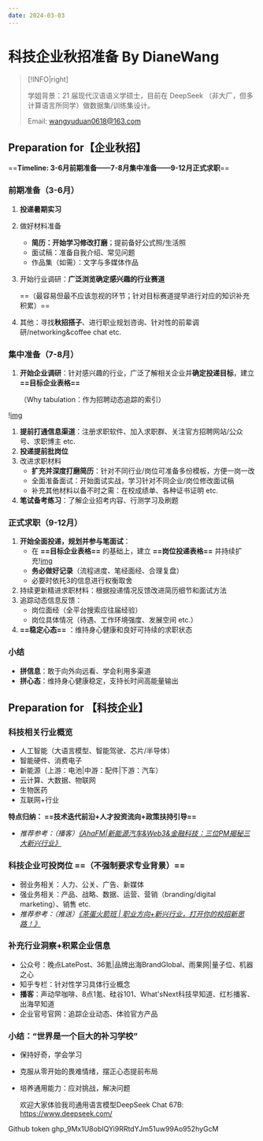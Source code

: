 ```yaml
---
date: 2024-03-03
---
```




# 科技企业秋招准备 By DianeWang

<!-- more -->

> [!INFO|right]
>
> 学姐背景：21 届现代汉语语义学硕士，目前在 DeepSeek （非大厂，但多计算语言所同学）做数据集/训练集设计。
>
> Email: wangyuduan0618@163.com

## Preparation for【企业秋招】

==**Timeline: 3-6月前期准备——7-8月集中准备——9-12月正式求职**==

### 前期准备（3-6月）

1. **投递暑期实习**
2. 做好材料准备
   * **简历：开始学习修改打磨**；提前备好公式照/生活照
   * 面试稿：准备自我介绍、常见问题
   * 作品集（如需）：文字与多媒体作品
3. 开始行业调研：**广泛浏览确定感兴趣的行业赛道**

   ==（最容易但最不应该忽视的环节；针对目标赛道提早进行对应的知识补充积累）==
4. 其他：寻找**秋招搭子**、进行职业规划咨询、针对性的前辈调研/networking&coffee chat etc.

### 集中准备（7-8月）

1. **开始企业调研**：针对感兴趣的行业，广泛了解相关企业并**确定投递目标**，建立 **==目标企业表格==**

   （Why tabulation：作为招聘动态追踪的索引）

\![img](file:////Users/liangzhong/Library/Group%20Containers/UBF8T346G9.Office/TemporaryItems/msohtmlclip/clip_image002.jpg)

1. **提前打通信息渠道**：注册求职软件、加入求职群、关注官方招聘网站/公众号、求职博主 etc.
2. **投递提前批岗位**
3. 改进求职材料
   * **扩充并深度打磨简历**：针对不同行业/岗位可准备多份模板，方便一岗一改
   * 全面准备面试：开始面试实战，学习针对不同企业/岗位修改面试稿
   * 补充其他材料以备不时之需：在校成绩单、各种证书证明 etc.
4. **笔试备考练习**：了解企业招考内容、行测学习及刷题

### 正式求职（9-12月）

1. **开始全面投递，规划并参与笔面试**：
   * 在 **==目标企业表格==** 的基础上，建立 **==岗位投递表格==** 并持续扩充\![img](file:////Users/liangzhong/Library/Group%20Containers/UBF8T346G9.Office/TemporaryItems/msohtmlclip/clip_image004.jpg)
   * **务必做好记录**（流程进度、笔经面经、合理复盘）
   * 必要时依托3的信息进行权衡取舍
2. 持续更新精进求职材料：根据投递情况反馈改进简历细节和面试方法
3. 追踪动态信息反馈：
   * 岗位面经（全平台搜索应往届经验）
   * 岗位具体情况（待遇、工作环境强度、发展空间 etc.）
4. **==稳定心态==** ：维持身心健康和良好可持续的求职状态

### 小结

* **拼信息**：敢于向外向远看、学会利用多渠道
* **拼心态**：维持身心健康稳定，支持长时间高能量输出

## Preparation for 【科技企业】

### 科技相关行业概览

* 人工智能（大语言模型、智能驾驶、芯片/半导体）
* 智能硬件、消费电子
* 新能源（上游：电池|中游：配件|下游：汽车）
* 云计算、大数据、物联网
* 生物医药
* 互联网+行业

**特点归纳： ==技术迭代前沿+人才投资流向+政策扶持引导==**

* *推荐参考：（播客）[《AhaFM|新能源汽车&Web3&金融科技：三位PM揭秘三大新兴行业》](https://www.xiaoyuzhoufm.com/episode/633daca8e67030aadb38eab7)*

### 科技企业可投岗位 ==（不强制要求专业背景）==

* 弱业务相关：人力、公关、广告、新媒体
* 强业务相关：产品、战略、数据、运营、营销（branding/digital marketing）、销售 etc.
* *推荐参考：（推送）[《茶蛋火箭班](https://mp.weixin.qq.com/s/PFfDnsrP0b9z4CnyjcbpQw)*[ *|* *职业方向+新兴行业，打开你的校招新思路！》*](https://mp.weixin.qq.com/s/PFfDnsrP0b9z4CnyjcbpQw)

### 补充行业洞察+积累企业信息

* 公众号：晚点LatePost、36氪|品牌出海BrandGlobal、雨果网|量子位、机器之心
* 知乎专栏：针对性学习具体行业概念
* **播客**：声动早咖啡、8点1氪、硅谷101、What'sNext科技早知道、红杉播客、出海早知道
* 企业官号官网：追踪企业动态、体验官方产品

### 小结：“世界是一个巨大的补习学校”

* 保持好奇，学会学习
* 克服从零开始的畏难情绪，摆正心态提前布局
* 培养通用能力：应对挑战，解决问题

  欢迎大家体验我司通用语言模型DeepSeek Chat 67B: https://www.deepseek.com/

Github token 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